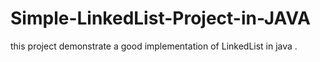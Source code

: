 # Simple-LinkedList-Project-in-JAVA
this project demonstrate a good implementation of LinkedList in java .
